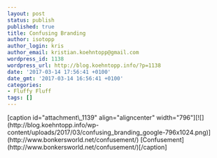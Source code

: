 ```yaml
---
layout: post
status: publish
published: true
title: Confusing Branding
author: isotopp
author_login: kris
author_email: kristian.koehntopp@gmail.com
wordpress_id: 1138
wordpress_url: http://blog.koehntopp.info/?p=1138
date: '2017-03-14 17:56:41 +0100'
date_gmt: '2017-03-14 16:56:41 +0100'
categories:
- Fluffy Fluff
tags: []
---
```

<p>[caption id="attachment\_1139" align="aligncenter" width="796"][![](http://blog.koehntopp.info/wp-content/uploads/2017/03/confusing_branding_google-796x1024.png)](http://www.bonkersworld.net/confusement/) [Confusement](http://www.bonkersworld.net/confusement/)[/caption]</p>
